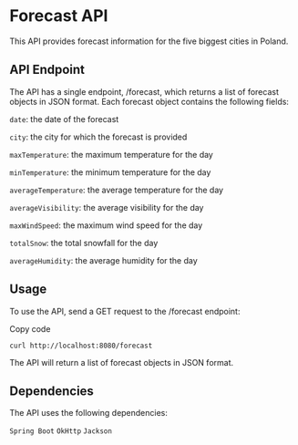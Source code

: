 # Forecast API
This API provides forecast information for the five biggest cities in Poland.

## API Endpoint
The API has a single endpoint, /forecast, which returns a list of forecast objects in JSON format. Each forecast object contains the following fields:

`date`: the date of the forecast

`city`: the city for which the forecast is provided

`maxTemperature`: the maximum temperature for the day

`minTemperature`: the minimum temperature for the day

`averageTemperature`: the average temperature for the day

`averageVisibility`: the average visibility for the day

`maxWindSpeed`: the maximum wind speed for the day

`totalSnow`: the total snowfall for the day

`averageHumidity`: the average humidity for the day
## Usage
To use the API, send a GET request to the /forecast endpoint:

Copy code

`curl http://localhost:8080/forecast`

The API will return a list of forecast objects in JSON format.

## Dependencies
The API uses the following dependencies:

`Spring Boot`
`OkHttp`
`Jackson`
